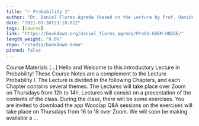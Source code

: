 ```yaml
---
title: "🃏 Probability I"
author: "Dr. Daniel Flores Agreda (based on the Lecture by Prof. Davide La Vecchia)"
date: "2021-03-30T23:18:02Z"
tags: [Course]
link: "https://bookdown.org/daniel_flores_agreda/Prob1-GSEM-UNIGE/"
length_weight: "9.6%"
repo: "rstudio/bookdown-demo"
pinned: false
---
```


Course Materials [...] Hello and Welcome to this introductory Lecture in Probability! These Course Notes are a complement to the Lecture Probability I. The Lecture is divided in the following Chapters, and each Chapter contains several themes. The Lectures will take place over Zoom on Thursdays from 12h to 14h. Lectures will consist on a presentation of the contents of the class. During the class, there will be some exercises. You are invited to download the app Wooclap Q&A sessions on the exercises will take place on Thursdays from 16 to 18 over Zoom. We will soon be making available a ...
